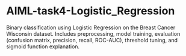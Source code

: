 # AIML-task4-Logistic_Regression
Binary classification using Logistic Regression on the Breast Cancer Wisconsin dataset. Includes preprocessing, model training, evaluation (confusion matrix, precision, recall, ROC-AUC), threshold tuning, and sigmoid function explanation.
